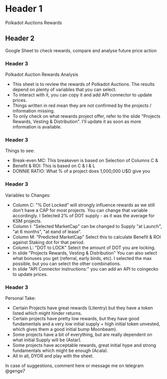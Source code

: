 # Header 1
Polkadot Auctions Rewards
## Header 2
Google Sheet to check rewards, compare and analyse future price action
### Header 3
Polkadot Auction Rewards Analysis

- This sheet is to review the rewards of Polkadot Auctions. The results depend on plenty of variables that you can select.
- To interact with it, you can copy it and add API connector to update prices.
- Things written in red mean they are not confirmed by the projects / information missing.
- To only check on what rewards project offer, refer to the slide "Projects Rewards, Vesting & Distribution". I'll update it as soon as more information is available.   

### Header 3
Things to see:

- Break-even MC: This breakeven is based on Selection of Columns C &
- Benefit & ROI: This is based on C & I & L
- DONNIE RATIO: What % of a project does 1,000,000 U$D give you

### Header 3
Variables to Changes:

- Column C: "% Dot Locked" will strongly influence rewards as we still don't have a CAP for most projects. You can change that variable accordingly. I Selected 2% of DOT supply - as it was the average for KSM projects.
- Column I: "Selected MarketCap" can be changed to Supply "at Launch", "at 6 months", "at eand of lease".
- Column M: "Predicted MarketCap" Select this to calculate Benefit & ROI against Staking dot for that period.
- Column L: "DOT to LOCK" Select the amount of DOT you are locking.
- In slide "Projects Rewards, Vesting & Distribution" You can also select what bonuses you get (referral, early birds, etc). I selected the max possible, but you can select the other combinations.
- In slide "API Connector instructions:" you can add an API to coingecko to update prices.

### Header 3
Personal Take:

- Certain Projects have great rewards (Litentry) but they have a token listed which might hinder returns.
- Certain projects have pretty low rewards, but they have good fundamentals and a very low initial supply + high initial token unvested, which gives them a good initial bump Moonbeam).
- Some projects have a bit of everything, but are really dependent on what initial Supply will be (Astar).
- Some projects have acceptable rewards, great initial hype and strong fundamentals which might be enough (Acala).
- All in all, DYOR and play with the sheet.

In case of suggestions, comment here or message me on telegram @genge7

